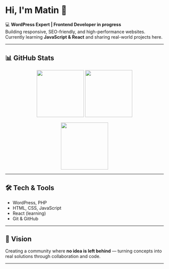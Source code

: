 # Hi, I'm Matin 👋

💻 **WordPress Expert | Frontend Developer in progress**  
Building responsive, SEO-friendly, and high-performance websites.  
Currently learning **JavaScript & React** and sharing real-world projects here.

---

## 📊 GitHub Stats
<p align="center">
  <img src="https://github-readme-stats.vercel.app/api?username=matinfrz&show_icons=true&theme=tokyonight&hide_border=true" height="150" />
  <img src="https://github-readme-stats.vercel.app/api/top-langs/?username=matinfrz&layout=compact&theme=tokyonight&hide_border=true" height="150" />
</p>

<p align="center">
  <img src="https://github-readme-streak-stats.herokuapp.com/?user=matinfrz&theme=tokyonight&hide_border=true" height="150" />
</p>

---

## 🛠 Tech & Tools
- WordPress, PHP  
- HTML, CSS, JavaScript  
- React (learning)  
- Git & GitHub  

---

## 🚀 Vision
Creating a community where **no idea is left behind** — turning concepts into real solutions through collaboration and code.

---
